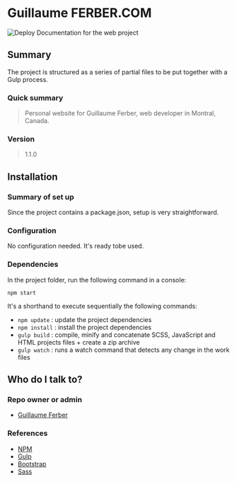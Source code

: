 # Guillaume FERBER.COM #
![Deploy](https://github.com/guillaumeferber/guillaumeferber.com/workflows/Publish%20Website/badge.svg?event=release)
Documentation for the web project

## Summary ##
The project is structured as a series of partial files to be put together with a Gulp process.
### Quick summary

> Personal website for Guillaume Ferber, web developer in Montral, Canada.

### Version

> 1.1.0

## Installation ##

### Summary of set up
Since the project contains a package.json, setup is very straightforward.
### Configuration
No configuration needed. It's ready tobe used.
### Dependencies
In the project folder, run the following command in a console:

   `npm start`

It's a shorthand to execute sequentially the following commands:

* `npm update`  : update the project dependencies
* `npm install` : install the project dependencies
* `gulp build`  : compile, minify and concatenate SCSS, JavaScript and HTML projects files + create a zip archive
* `gulp watch`  : runs a watch command that detects any change in the work files

## Who do I talk to? ##

### Repo owner or admin

* [Guillaume Ferber](ferber.g@gmail.com)

### References

* [NPM](https://www.npmjs.com/)
* [Gulp](https://gulpjs.com/)
* [Bootstrap](https://getbootstrap.com/)
* [Sass](https://sass-lang.com/)
